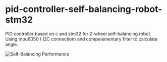 # pid-controller-self-balancing-robot-stm32
PID controller based on c and stm32 for 2-wheel self-balancing robot. Using mpu6050 ( I2C connection) and compelementary filter to calculate angle.

![Self-Balancing Performance](https://github.com/amirmohammadnsh/pid-controller-self-balancing-robot-stm32/blob/eaca6c635ccfa10ded7b91c4f0c0087be26be366/pid-controller-self-balancing-video.gif)
